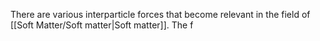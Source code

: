 There are various interparticle forces that become relevant in the field of [[Soft Matter/Soft matter|Soft matter]]. 
The f
